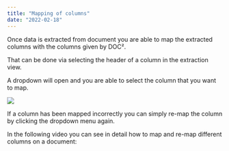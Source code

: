 ```yaml
---
title: "Mapping of columns"
date: "2022-02-18"
---
```


Once data is extracted from document you are able to map the extracted columns with the columns given by DOC².

That can be done via selecting the header of a column in the extraction view.

A dropdown will open and you are able to select the column that you want to map.

![](/_images/doc2/image-8-1024x790.png)

If a column has been mapped incorrectly you can simply re-map the column by clicking the dropdown menu again.

In the following video you can see in detail how to map and re-map different columns on a document:
